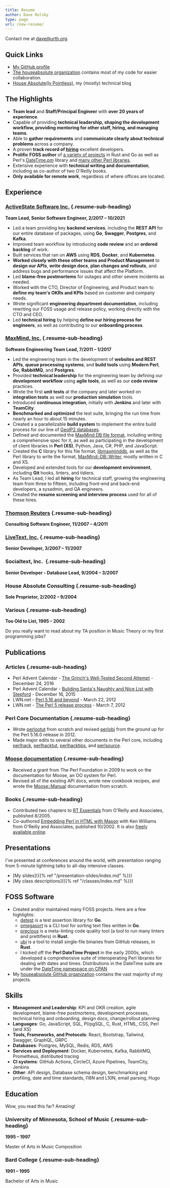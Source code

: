 ```yaml
---
title: Resume
author: Dave Rolsky
type: page
url: /new-resume/
---
```

<div class="web-only">

Contact me at [dave@urth.org](mailto:dave@urth.org).

</div>

## Quick Links

* [My GitHub profile <i class="fab fa-github"
  aria-hidden="true"></i>](https://github.com/autarch/)
* [The houseabsolute organization](https://github.com/houseabsolute/) contains
  most of my code for easier collaboration.
* [House Absolute(ly Pointless)](https://blog.urth.org/), my (mostly)
  technical blog

## The Highlights

* **Team lead** and **Staff/Principal Engineer** with **over 20 years of
  experience**.
* Capable of providing **technical leadership, shaping the development
  workflow, providing mentoring for other staff, hiring, and managing teams**.
* Able to **gather requirements** and **communicate clearly about technical
  problems** across a company.
* A proven **track record of
  [hiring](https://blog.urth.org/2019/07/11/a-technical-hiring-process-revisited/)**
  excellent developers.
* **Prolific FOSS author** of [a variety of
  projects](https://github.com/houseabsolute/) in Rust and Go as well as
  Perl's [DateTime.pm](https://metacpan.org/pod/DateTime) library and [many
  other Perl libraries](https://metacpan.org/author/DROLSKY).
* Extensive experience with **technical writing and documentation**, including
  as co-author of two O'Reilly books.
* **Only available for remote work**, regardless of where offices are located.

## Experience

### [ActiveState Software Inc.](https://www.activestate.com/) {.resume-sub-heading}

**Team Lead, Senior Software Engineer, 2/2017 – 10/2021**

* Led a team providing key **backend services**, including the **REST API**
  for our entire database of packages, using **Go**, **Swagger**,
  **Postgres**, and **Kafka**.
* Improved team workflow by introducing **code review** and an **ordered
  backlog** of work.
* Built services that ran on **AWS** using **RDS**, **Docker**, and
  **Kubernetes**.
* **Worked closely with these other teams and Product Management** to **design
  our APIs**, **write design docs**, **plan changes and rollouts**, and
  address bugs and performance issues that affect the Platform.
* Led **blame-free postmortems** for outages and other severe incidents as
  needed.
* Worked with the CTO, Director of Engineering, and Product team to **define
  my team's OKRs and KPIs** based on customer and company needs.
* Wrote significant **engineering department documentation**, including
  rewriting our FOSS usage and release policy, working directly with the CTO
  and CEO.
* Led **technical hiring** by helping **define our hiring process for
  engineers**, as well as contributing to our **onboarding process**.

### [MaxMind, Inc.](https://www.maxmind.com/) {.resume-sub-heading}

**Software Engineering Team Lead, 7/2011 – 1/2017**

* Led the engineering team in the development of **websites and REST APIs**,
  **queue processing systems**, and **build tools** using **Modern Perl**,
  **Go**, **RabbitMQ**, and **Postgres**.
* Provided **technical leadership** for the engineering team by defining our
  **development workflow** using **agile tools**, as well as our **code
  review** practices.
* Wrote the first **unit tests** at the company and later worked on
  **integration tests** as well our **production simulation** tools.
* Introduced **continuous integration**, initially with **Jenkins** and later
  with **TeamCity**.
* **Benchmarked and optimized** the test suite, bringing the run time from
  nearly an hour to about 15 minutes.
* Created a a parallelizable **build system** to implement the entire build
  process for our line of [GeoIP2
  databases](https://dev.maxmind.com/geoip/geoip2/downloadable/).
* Defined and documented the [MaxMind DB file
  format](https://maxmind.github.io/MaxMind-DB/), including writing a
  comprehensive spec for it, as well as participating in the development of
  client libraries in **Perl (XS)**, Python, Java, C#, PHP, and JavaScript.
* Created the **C** library for this file format,
  [libmaxminddb](https://github.com/maxmind/libmaxminddb), as well as the Perl
  library to write the format,
  [MaxMind::DB::Writer](https://github.com/maxmind/MaxMind-DB-Writer-perl),
  mostly written in C and XS.
* Developed and extended tools for our **development environment**, including
  **Git** hooks, linters, and tidiers.
* As Team Lead, I led all **hiring** for technical staff, growing the
  engineering team from three to fifteen, including front-end and back-end
  developers, a sysadmin, and QA engineers.
* Created the **resume screening and interview process** used for all of these
  hires.

### [Thomson Reuters](https://www.reuters.com/) {.resume-sub-heading}

**Consulting Software Engineer, 11/2007 – 4/2011**

### [LiveText, Inc.](https://www.livetext.com/) {.resume-sub-heading}

**Senior Developer, 3/2007 – 11/2007**

### Socialtext, Inc.  {.resume-sub-heading}

**Senior Developer - Database Lead, 9/2004 – 3/2007**

### House Absolute Consulting {.resume-sub-heading}

**Sole Proprietor, 2/2002 – 9/2004**

### Various {.resume-sub-heading}

**Too Old to List, 1995 – 2002**

Do you really want to read about my TA position in Music Theory or my first
programming jobs?

## Publications

### Articles {.resume-sub-heading}

* Perl Advent Calendar - [The Grinch's Well-Tested Second
  Attempt](https://web.archive.org/web/20210912054829/https://perladvent.org/2016/2016-12-24.html) -
  December 24, 2016
* Perl Advent Calendar - [Building Santa's Naughty and Nice List with
  Stepford](https://web.archive.org/web/20170114011940/http://perladvent.org/2015/2015-12-16.html) -
  December 16, 2015
* LWN.net - [Perl 5.16 and beyond](https://lwn.net/Articles/487216/) - March
  22, 2012
* LWN.net - [The Perl 5 release process](https://lwn.net/Articles/485569/) -
  March 7, 2012

### Perl Core Documentation {.resume-sub-heading}

* Wrote [perlootut](https://perldoc.perl.org/perlootut) from scratch and
  revised [perlobj](https://perldoc.perl.org/perlobj) from the ground up for
  the Perl 5.16.0 release in 2012.
* Made major edits to several other documents in the Perl core, including
  [perlhack](https://perldoc.perl.org/perlhack),
  [perlhacktut](https://perldoc.perl.org/perlhacktut),
  [perlhacktips](https://perldoc.perl.org/perlhacktips), and
  [perlsource](https://perldoc.perl.org/perlsource).

### [Moose documentation](https://metacpan.org/dist/Moose) {.resume-sub-heading}

* Received a grant from The Perl Foundation in 2009 to work on the
  documentation for Moose, an OO system for Perl.
* Revised all of the existing API docs, wrote new cookbook recipes, and wrote
  the
  [Moose::Manual](https://metacpan.org/dist/Moose/view/lib/Moose/Manual.pod)
  documentation from scratch.

### Books {.resume-sub-heading}

* Contributed two chapters to [RT
  Essentials](https://www.oreilly.com/library/view/rt-essentials/0596006683/)
  from O'Reilly and Associates, published 8/2005.
* Co-authored [Embedding Perl in HTML with
  Mason](https://www.oreilly.com/library/view/embedding-perl-in/0596002254/)
  with Ken Williams from O'Reilly and Associates, published 10/2002. It is
  also [freely available online](https://masonbook.houseabsolute.com/book/).

## Presentations

I've presented at conferences around the world, with presentation ranging from
5-minute lightning talks to all-day intensive classes.

* [My slides]({{% ref "/presentation-slides/index.md" %}})
* [My class descriptions]({{% ref "/classes/index.md" %}})

## FOSS Software

* Created and/or maintained many FOSS projects. Here are a few highlights:
    * [detest](https://pkg.go.dev/github.com/houseabsolute/detest) is a test
      assertion library for **Go**.
    * [omegasort](https://github.com/houseabsolute/omegasort) is a CLI tool
      for sorting text files written in **Go**.
    * [precious](https://github.com/houseabsolute/precious) is a meta-linting
      code quality tool (a tool to run many linters and prettifiers) in
      **Rust**.
    * [ubi](https://github.com/houseabsolute/ubi) is a tool to install
      single-file binaries from GitHub releases, in **Rust**.
    * I kicked off the **Perl DateTime Project** in the early 2000s, which
      developed a comprehensive suite of interoperating Perl libraries for
      dealing with dates and times. Distributions in the DateTime suite are
      under the [DateTime namespace on
      CPAN](https://metacpan.org/search?q=datetime)
* My [houseabsolute GitHub
  organization](https://github.com/houseabsolute?type=source) contains the
  vast majority of my projects.

## Skills

* **Management and Leadership**: KPI and OKR creation, agile development,
  blame-free postmortems, development processes, technical hiring and
  onboarding, design docs, change/rollout planning
* **Languages**: Go, JavaScript, SQL, Pl/pgSQL, C, Rust, HTML, CSS, Perl (and
  XS)
* **Tools, Frameworks, and Protocols**: React, Bootstrap, Tailwind, Swagger,
  GraphQL, GRPC
* **Databases**: Postgres, MySQL, Redis, RDS, AWS
* **Services and Deployment**: Docker, Kubernetes, Kafka, RabbitMQ,
  Prometheus, distributed tracing
* **CI systems**: GitHub Actions, CircleCI, Azure Pipelines, TeamCity, Jenkins
* **Other**: API design, Database schema design, benchmarking and profiling,
  date and time standards, I18N and L10N, email parsing, Hugo

## Education

Wow, you read this far? Amazing!

### University of Minnesota, School of Music {.resume-sub-heading}

**1995 – 1997**

Master of Arts in Music Composition

### Bard College {.resume-sub-heading}

**1991 – 1995**

Bachelor of Arts in Music
